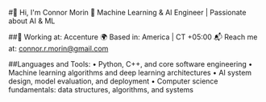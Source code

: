 #👋 Hi, I'm Connor Morin
🚀 Machine Learning & AI Engineer | Passionate about AI & ML 

##🏢 Working at: Accenture
🌍 Based in: America | CT +05:00
📬 Reach me at: connor.r.morin@gmail.com


##Languages and Tools:
• Python, C++, and core software engineering
• Machine learning algorithms and deep learning architectures
• AI system design, model evaluation, and deployment
• Computer science fundamentals: data structures, algorithms, and systems
